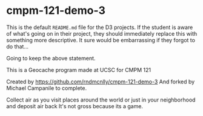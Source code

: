 # cmpm-121-demo-3

This is the default `README.md` file for the D3 projects. If the student is
aware of what's going on in their project, they should immediately replace this
with something more descriptive. It sure would be embarrassing if they forgot to
do that...

Going to keep the above statement.

This is a Geocache program made at UCSC for CMPM 121

Created by https://github.com/rndmcnlly/cmpm-121-demo-3
And forked by Michael Campanile to complete.

Collect air as you visit places around the world or just in your neighborhood and deposit air back
It's not gross because its a game.